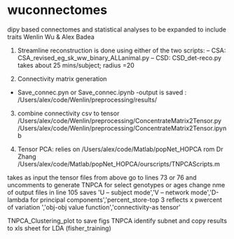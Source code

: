 # wuconnectomes
dipy based connectomes
and statistical analyses
to be expanded to include traits
Wenlin Wu & Alex Badea

1.	Streamline reconstruction is done using either of the two scripts:
	– CSA: CSA_revised_eg_sk_ww_binary_ALLanimal.py
	– CSD: CSD_det-reco.py
takes about 25 mins/subject; radius =20

2. Connectivity matrix generation

- Save_connec.pyn or Save_connec.ipynb
-output is saved : /Users/alex/code/Wenlin/preprocessing/results/

3.	combine connectivity csv to tensor
/Users/alex/code/Wenlin/preprocessing/ConcentrateMatrix2Tensor.py /Users/alex/code/Wenlin/preprocessing/ConcentrateMatrix2Tensor.ipynb

4.	Tensor PCA: relies on /Users/alex/code/Matlab/popNet_HOPCA rom Dr Zhang
/Users/alex/code/Matlab/popNet_HOPCA/ourscripts/TNPCAScripts.m

takes as input the tensor files from above
go to lines 73 or 76 and uncomments to generate TNPCA for select genotypes or ages
change nme of output files in line 105
        saves 'U – subject mode','V – network mode','D-lambda for principal components','percent_store-top 3 reflects x pwercent of variation ','obj-obj value function','connectivity-as tensor'

TNPCA_Clustering_plot to save figs
TNPCA identify subnet and copy results to xls sheet for LDA (fisher_training)


